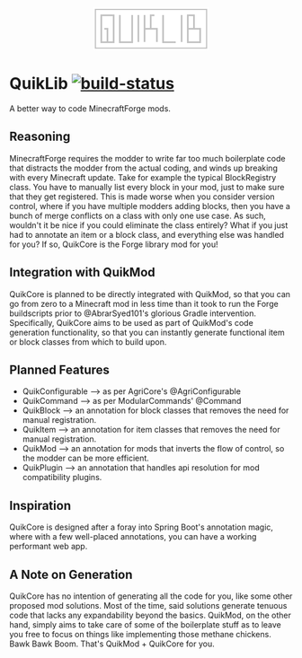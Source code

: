 <p align="center"> <img src="quiklib.png"/> </p>

# QuikLib [![build-status]][build-link]
A better way to code MinecraftForge mods.

## Reasoning
MinecraftForge requires the modder to write far too much boilerplate code that distracts the modder from the actual coding, and winds up breaking with every Minecraft update. Take for example the typical BlockRegistry class. You have to manually list every block in your mod, just to make sure that they get registered. This is made worse when you consider version control, where if you have multiple modders adding blocks, then you have a bunch of merge conflicts on a class with only one use case. As such, wouldn't it be nice if you could eliminate the class entirely? What if you just had to annotate an item or a block class, and everything else was handled for you? If so, QuikCore is the Forge library mod for you!

## Integration with QuikMod
QuikCore is planned to be directly integrated with QuikMod, so that you can go from zero to a Minecraft mod in less time than it took to run the Forge buildscripts prior to @AbrarSyed101's glorious Gradle intervention. Specifically, QuikCore aims to be used as part of QuikMod's code generation functionality, so that you can instantly generate functional item or block classes from which to build upon.

## Planned Features
- QuikConfigurable --> as per AgriCore's @AgriConfigurable
- QuikCommand --> as per ModularCommands' @Command
- QuikBlock --> an annotation for block classes that removes the need for manual registration.
- QuikItem --> an annotation for item classes that removes the need for manual registration.
- QuikMod --> an annotation for mods that inverts the flow of control, so the modder can be more efficient.
- QuikPlugin --> an annotation that handles api resolution for mod compatibility plugins.

## Inspiration
QuikCore is designed after a foray into Spring Boot's annotation magic, where with a few well-placed annotations, you can have a working performant web app.

## A Note on Generation
QuikCore has no intention of generating all the code for you, like some other proposed mod solutions. Most of the time, said solutions generate tenuous code that lacks any expandability beyond the basics. QuikMod, on the other hand, simply aims to take care of some of the boilerplate stuff as to leave you free to focus on things like implementing those methane chickens. Bawk Bawk Boom. That's QuikMod + QuikCore for you.

[build-link]:https://travis-ci.org/QuikMod/QuikLib
[build-status]:https://travis-ci.org/QuikMod/QuikLib.svg?branch=master "Travis-CI Build Status"
